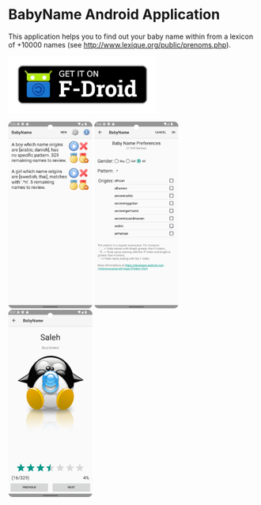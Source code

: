# BabyName Android Application

This application helps you to find out your baby name within from a lexicon of +10000 names (see http://www.lexique.org/public/prenoms.php).


[<img src="misc/fdroid.png" alt="Get it on F-Droid" width="300px">](https://f-droid.org/repository/browse/?fdid=fr.hnit.babyname)

<img src="misc/main_screen.png" width="170"> <img src="misc/edit_screen.png" width="170"> <img src="misc/find_screen.png" width="170">
